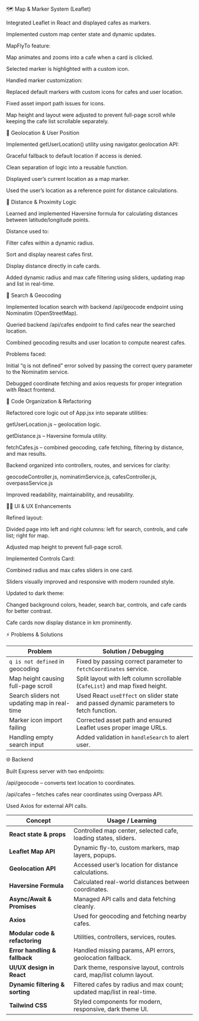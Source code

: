 🗺️ Map & Marker System (Leaflet)

Integrated Leaflet in React and displayed cafes as markers.

Implemented custom map center state and dynamic updates.

MapFlyTo feature:

Map animates and zooms into a cafe when a card is clicked.

Selected marker is highlighted with a custom icon.

Handled marker customization:

Replaced default markers with custom icons for cafes and user location.

Fixed asset import path issues for icons.

Map height and layout were adjusted to prevent full-page scroll while keeping the cafe list scrollable separately.

📍 Geolocation & User Position

Implemented getUserLocation() utility using navigator.geolocation API:

Graceful fallback to default location if access is denied.

Clean separation of logic into a reusable function.

Displayed user’s current location as a map marker.

Used the user’s location as a reference point for distance calculations.

🧠 Distance & Proximity Logic

Learned and implemented Haversine formula for calculating distances between latitude/longitude points.

Distance used to:

Filter cafes within a dynamic radius.

Sort and display nearest cafes first.

Display distance directly in cafe cards.

Added dynamic radius and max cafe filtering using sliders, updating map and list in real-time.

🔎 Search & Geocoding

Implemented location search with backend /api/geocode endpoint using Nominatim (OpenStreetMap).

Queried backend /api/cafes endpoint to find cafes near the searched location.

Combined geocoding results and user location to compute nearest cafes.

Problems faced:

Initial “q is not defined” error solved by passing the correct query parameter to the Nominatim service.

Debugged coordinate fetching and axios requests for proper integration with React frontend.

🧰 Code Organization & Refactoring

Refactored core logic out of App.jsx into separate utilities:

getUserLocation.js – geolocation logic.

getDistance.js – Haversine formula utility.

fetchCafes.js – combined geocoding, cafe fetching, filtering by distance, and max results.

Backend organized into controllers, routes, and services for clarity:

geocodeController.js, nominatimService.js, cafesController.js, overpassService.js

Improved readability, maintainability, and reusability.

🧑‍💻 UI & UX Enhancements

Refined layout:

Divided page into left and right columns: left for search, controls, and cafe list; right for map.

Adjusted map height to prevent full-page scroll.

Implemented Controls Card:

Combined radius and max cafes sliders in one card.

Sliders visually improved and responsive with modern rounded style.

Updated to dark theme:

Changed background colors, header, search bar, controls, and cafe cards for better contrast.

Cafe cards now display distance in km prominently.

⚡ Problems & Solutions

| Problem                                      | Solution / Debugging                                                                    |
| -------------------------------------------- | --------------------------------------------------------------------------------------- |
| `q is not defined` in geocoding              | Fixed by passing correct parameter to `fetchCoordinates` service.                       |
| Map height causing full-page scroll          | Split layout with left column scrollable (`CafeList`) and map fixed height.             |
| Search sliders not updating map in real-time | Used React `useEffect` on slider state and passed dynamic parameters to fetch function. |
| Marker icon import failing                   | Corrected asset path and ensured Leaflet uses proper image URLs.                        |
| Handling empty search input                  | Added validation in `handleSearch` to alert user.                                       |


🌐 Backend

Built Express server with two endpoints:

/api/geocode – converts text location to coordinates.

/api/cafes – fetches cafes near coordinates using Overpass API.

Used Axios for external API calls.

| Concept                         | Usage / Learning                                                       |
| ------------------------------- | ---------------------------------------------------------------------- |
| **React state & props**         | Controlled map center, selected cafe, loading states, sliders.         |
| **Leaflet Map API**             | Dynamic fly-to, custom markers, map layers, popups.                    |
| **Geolocation API**             | Accessed user’s location for distance calculations.                    |
| **Haversine Formula**           | Calculated real-world distances between coordinates.                   |
| **Async/Await & Promises**      | Managed API calls and data fetching cleanly.                           |
| **Axios**                       | Used for geocoding and fetching nearby cafes.                          |
| **Modular code & refactoring**  | Utilities, controllers, services, routes.                              |
| **Error handling & fallback**   | Handled missing params, API errors, geolocation fallback.              |
| **UI/UX design in React**       | Dark theme, responsive layout, controls card, map/list column layout.  |
| **Dynamic filtering & sorting** | Filtered cafes by radius and max count; updated map/list in real-time. |
| **Tailwind CSS**                | Styled components for modern, responsive, dark theme UI.               |
